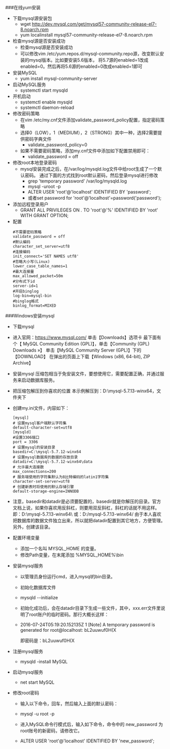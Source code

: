 ###在线yum安装
*   下载mysql源安装包
    *   wget http://dev.mysql.com/get/mysql57-community-release-el7-8.noarch.rpm
    *   yum localinstall mysql57-community-release-el7-8.noarch.rpm
*   检查mysql源是否安装成功
    *   检查mysql源是否安装成功
    *   可以修改vim /etc/yum.repos.d/mysql-community.repo源，改变默认安装的mysql版本。比如要安装5.6版本，
    将5.7源的enabled=1改成enabled=0。然后再将5.6源的enabled=0改成enabled=1即可
*   安装MySQL
    *   yum install mysql-community-server
*   启动MySQL服务
    *   systemctl start mysqld
*   开机启动
    *   systemctl enable mysqld
    *   systemctl daemon-reload
*   修改密码策略
    *   在vim /etc/my.cnf文件添加validate_password_policy配置，指定密码策略
    *   选择0（LOW），1（MEDIUM），2（STRONG）其中一种，选择2需要提供密码字典文件
        *    validate_password_policy=0
    *   如果不需要密码策略，添加my.cnf文件中添加如下配置禁用即可：
        *   validate_password = off
*   修改root本地登录密码
    *   mysql安装完成之后，在/var/log/mysqld.log文件中给root生成了一个默认密码。
        通过下面的方式找到root默认密码，然后登录mysql进行修改
        *   grep 'temporary password' /var/log/mysqld.log
        *   mysql -uroot -p
        *   ALTER USER 'root'@'localhost' IDENTIFIED BY 'password';
        *   或者set password for 'root'@'localhost'=password('password'); 
*   添加远程登录用户
    *    GRANT ALL PRIVILEGES ON *.* TO 'root'@'%' IDENTIFIED BY 'root' WITH GRANT OPTION;
*   配置
    ```
    #不需要密码策略
    validate_password = off  
    #默认编码       
    character_set_server=utf8      
    #连接编码 
    init_connect='SET NAMES utf8'
    #忽略大小写(Linux)   
    lower_case_table_names=1 
    #最大连接量       
    max_allowed_packet=50m  
    #分布式下id        
    server-id=1     
    #开启binglog                
    log-bin=mysql-bin   
    #binglog格式            
    binlog_format=MIXED            
    ```   
    
###Windows安装mysql
   
*   下载mysql
   *    进入官网：https://www.mysql.com/
        单击【Downloads】选项卡
        最下面有个【 MySQL Community Edition  (GPL)】，单击【Community (GPL) Downloads »】
        单击【MySQL Community Server (GPL)】下的【DOWNLOAD】
        在弹出的页面上下载【Windows (x86, 64-bit), ZIP Archive】
*   安装mysql
   压缩包相当于免安装文件，要想使用它，需要配置正确，并通过服务来启动数据库服务。
*   把压缩包解压到你喜欢的位置
    本示例解压到：D:\mysql-5.7.13-winx64，文件夹下
*   创建my.ini文件，内容如下：
    ```
    [mysql]
    # 设置mysql客户端默认字符集
    default-character-set=utf8 
    [mysqld]
    #设置3306端口
    port = 3306 
    # 设置mysql的安装目录
    basedir=C:\mysql-5.7.12-winx64
    # 设置mysql数据库的数据的存放目录
    datadir=C:\mysql-5.7.12-winx64\data
    # 允许最大连接数
    max_connections=200
    # 服务端使用的字符集默认为8比特编码的latin1字符集
    character-set-server=utf8
    # 创建新表时将使用的默认存储引擎
    default-storage-engine=INNODB
    ```
   *    注意，basedir和datadir是必须要配置的，basedir就是你解压的目录。官方文档上说，如果你喜欢用反斜杠，则要用双反斜杠，斜杠的话就不用这样。即：D:\\mysql-5.7.13-winx64\\ 或：D:/mysql-5.7.13-winx64/
   由于本人喜欢把数据库的数据文件独立出来，所以就把datadir配置到其它地方，方便管理。另外，创建该目录。
   
*   配置环境变量
    *    添加一个名叫 MYSQL_HOME 的变量。
    *    修改Path变量，在末尾添加 %MYSQL_HOME%\bin 
*   安装mysql服务
    *   以管理员身份运行cmd，进入mysql的bin目录。
    *   初始化数据库文件
    *   mysqld  --initialize
    *   初始化成功后，会在datadir目录下生成一些文件，其中，xxx.err文件里说明了root账户的临时密码。那行大概长这样：
    *   2016-07-24T05:19:20.152135Z 1 [Note] A temporary password is generated for root@localhost: bL2uuwuf0H(X
   
        即密码是：bL2uuwuf0H(X
   
*   注册mysql服务
    *   mysqld -install MySQL
*   启动mysql服务
    *   net start MySQL
   
*   修改root密码
    *   输入以下命令，回车，然后输入上面的默认密码：
    *   mysql -u root -p
   
    *   进入MySQL命令行模式后，输入如下命令，命令中的 new_password 为root账号的新密码，请修改它。
    *   ALTER USER 'root'@'localhost' IDENTIFIED BY 'new_password';

